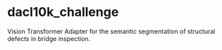 # dacl10k_challenge
Vision Transformer Adapter for the semantic segmentation of structural defects in bridge inspection.
